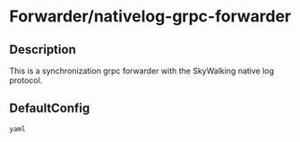# Forwarder/nativelog-grpc-forwarder
## Description
This is a synchronization grpc forwarder with the SkyWalking native log protocol.
## DefaultConfig
```yaml```
